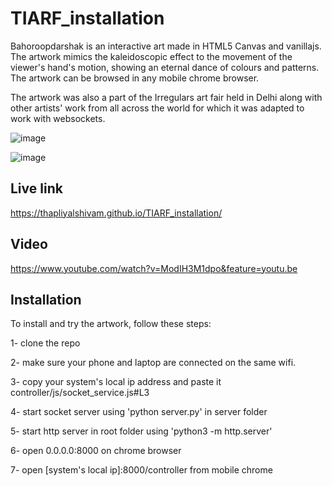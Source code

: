 # TIARF_installation

Bahoroopdarshak is an interactive art made in HTML5 Canvas and vanillajs. The artwork mimics the kaleidoscopic effect to the movement of the viewer's hand's motion, showing an eternal dance of colours and patterns. 
The artwork can be browsed in any mobile chrome browser.

The artwork was also a part of the Irregulars art fair held in Delhi along with other artists' work from all across the world for which it was adapted to work with websockets.

![image](https://static1.squarespace.com/static/5a87149ab078691428fbd4db/5a9e3bc1ec212d0cc09052c6/5c71cd0f41920257610a02ac/1550961971460/IMG_20190130_192812.jpg?format=2500w)

![image](https://static1.squarespace.com/static/5a87149ab078691428fbd4db/5a9e3bc1ec212d0cc09052c6/5c71ccc0652dea4b7979576e/1550961934746/IMG_20190216_180206.jpg?format=2500w)

## Live link

https://thapliyalshivam.github.io/TIARF_installation/


## Video

https://www.youtube.com/watch?v=ModIH3M1dpo&feature=youtu.be

## Installation

To install and try the artwork, follow these steps:

1- clone the repo

2- make sure your phone and laptop are connected on the same wifi.

3- copy your system's local ip address and paste it controller/js/socket_service.js#L3

4- start socket server using 'python server.py' in server folder

5- start http server in root folder using 'python3 -m http.server'

6- open 0.0.0.0:8000 on chrome browser

7- open [system's local ip]:8000/controller from mobile chrome

